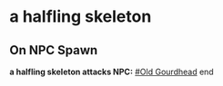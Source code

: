 # a halfling skeleton
## On NPC Spawn

**a halfling skeleton attacks NPC:**  [\#Old Gourdhead](/npc/33080)
end